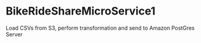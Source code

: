 # BikeRideShareMicroService1
Load CSVs from S3, perform transformation and send to Amazon PostGres Server
